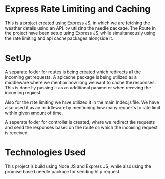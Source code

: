 # Express Rate Limiting and Caching

This is a project created using Express JS, in which we are fetching the weather details using an API, by utlizing the needle package. The Route in the project have been setup using Express JS, while simultaneously using the rate limiting and api cache packages alongside it.

# SetUp
A separate folder for routes is being created which redirects all the incoming get requests. A apicache package is being
utilized as a middleware where we mention how long we want to cache the responses. This is done by passing it as an additional parameter when receving the incoming request.

Also for the rate limiting we have utilized it in the main Index.js file. We have also used it as an middleware by mentioning how many requests to rate limit within given amount of time.

A seperate folder for controller is created, where we redirect the requests and send the responses based on the route on which the incoming request is received.

# Technologies Used
This project is build using Node JS and Express JS, while also using the promise based needle package for sending http request.